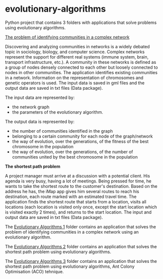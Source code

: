 # evolutionary-algorithms
Python project that contains 3 folders with applications that solve problems using evolutionary algorithms.

<u>The problem of identifying communities in a complex network</u>

Discovering and analyzing communities in networks is a widely debated topic in sociology, biology, and computer science. Complex networks represent the support for different real systems (immune system, brain, transport infrastructure, etc.). A community in these networks is defined as a group of nodes densely connected to each other but loosely connected to nodes in other communities. The application identifies existing communities in a network. Information on the representation of chromosomes and genetic operators is used. The input data is saved in gml files and the output data are saved in txt files (Data package).

The input data are represented by:
- the network graph
- the parameters of the evolutionary algorithm.
  
The output data is represented by:
- the number of communities identified in the graph
- belonging to a certain community for each node of the graph/network
- the way of evolution, over the generations, of the fitness of the best chromosome in the population
- the way of evolution, over the generations, of the number of communities united by the best chromosome in the population
  
<b>The shortest path problem</b>

A project manager must arrive at a discussion with a potential client. His agenda is very busy, having a lot of meetings. Being pressed for time, he wants to take the shortest route to the customer's destination. Based on the address he has, the iMap app gives him several routes to reach his destination, each route marked with an estimated travel time. The application finds the shortest route that starts from a location, visits all locations (each location is visited only once, except the start location which is visited exactly 2 times), and returns to the start location. The input and output data are saved in txt files (Data package).

The [Evolutionary Algorithms 1](https://github.com/Iri25/ai-evolalgos-Iri25/tree/master/Evolutionary%20Algorithms%201) folder contains an application that solves the problem of identifying communities in a complex network using an evolutionary algorithm. 

The [Evolutionary Algorithms 2](https://github.com/Iri25/ai-evolalgos-Iri25/tree/master/Evolutionary%20Algorithms%202) folder contains an application that solves the shortest path problem using evolutionary algorithms.

The [Evolutionary Algorithms 3](https://github.com/Iri25/ai-evolalgos-Iri25/tree/master/Evolutionary%20Algorithms%203) folder contains an application that solves the shortest path problem using evolutionary algorithms, Ant Colony Optimisation (ACO) tehnique.

